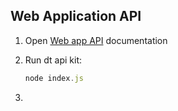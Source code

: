 ## Web Application API

1. Open  <a href="https://www.dynatrace.com/support/help/dynatrace-api/configuration-api/rum/web-application-configuration-api/web-application/post-web-application" target="_blank">Web app API</a> documentation

2. Run dt api kit:

    ```javascript
    node index.js
    ```

2. 
